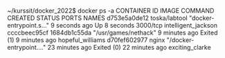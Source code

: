 ~/kurssit/docker_2022$ docker ps -a
CONTAINER ID   IMAGE           COMMAND                  CREATED          STATUS                      PORTS      NAMES
d753e5a0de12   toska/labtool   "docker-entrypoint.s…"   9 seconds ago    Up 8 seconds                3000/tcp   intelligent_jackson
ccccbeec95cf   1684db1c55da    "/usr/games/nethack"     9 minutes ago    Exited (1) 9 minutes ago               hopeful_williams
d70fef602977   nginx           "/docker-entrypoint.…"   23 minutes ago   Exited (0) 22 minutes ago              exciting_clarke
